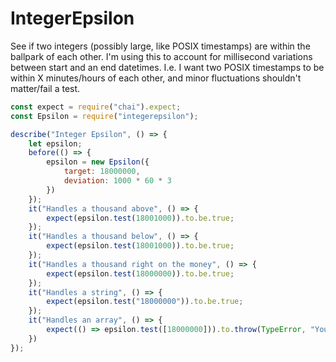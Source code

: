 # IntegerEpsilon

See if two integers (possibly large, like POSIX timestamps) are within the ballpark of each other. I'm using this to account for millisecond variations between start and an end datetimes. I.e. I want two POSIX timestamps to be within X minutes/hours of each other, and minor fluctuations shouldn't matter/fail a test.

```js
const expect = require("chai").expect;
const Epsilon = require("integerepsilon");

describe("Integer Epsilon", () => {
    let epsilon;
    before(() => {
        epsilon = new Epsilon({
            target: 18000000,
            deviation: 1000 * 60 * 3
        }) 
    });
    it("Handles a thousand above", () => {
        expect(epsilon.test(18001000)).to.be.true;
    });
    it("Handles a thousand below", () => {
        expect(epsilon.test(18001000)).to.be.true;
    });
    it("Handles a thousand right on the money", () => {
        expect(epsilon.test(18000000)).to.be.true;
    });
    it("Handles a string", () => {
        expect(epsilon.test("18000000")).to.be.true;
    });
    it("Handles an array", () => {
        expect(() => epsilon.test([18000000])).to.throw(TypeError, "You passed an array where a number should've gone.");
    })
});
```
